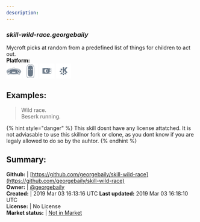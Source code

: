 ```yaml
---
description: 
---
```


### _skill-wild-race.georgebaily_  
Mycroft picks at random from a predefined list of things for children to act out.  
**Platform:**  
 ![Mark I](../.gitbook/assets/mark-1-icon.png)  ![Mark II](../.gitbook/assets/mark-2-icon.png)  ![Picroft](../.gitbook/assets/picroft-icon.png)  ![plasmoid](../.gitbook/assets/kde.png)   
## Examples:  
> Wild race.  
> Beserk running.  
  
{% hint style="danger" %}
This skill dosnt have any license attatched. It is not adviasable to use this skillnor fork or clone, as you dont know if you are legaly allowed to do so by the auhtor.
{% endhint %}
  
## Summary:  
**Github:** | [https://github.com/georgebaily/skill-wild-race](https://github.com/georgebaily/skill-wild-race)  
**Owner:** | [@georgebaily](https://github.com/georgebaily)  
**Created:** | 2019 Mar 03 16:13:16 UTC  **Last updated:** 2019 Mar 03 16:18:10 UTC  
**License:** | No License  
**Market status:** | [Not in Market](https://market.mycroft.ai/skill/)  
